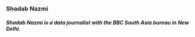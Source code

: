 <h3> Shadab Nazmi
<h5> Shadab Nazmi is a data journalist with the BBC South Asia bureau in New Delhi.
